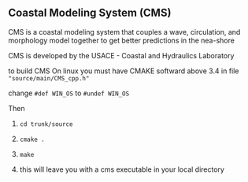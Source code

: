 ## Coastal Modeling System (CMS)

CMS is a coastal modeling system that couples a wave, circulation, and morphology model together to get better predictions in the nea-shore

CMS is developed by the USACE - Coastal and Hydraulics Laboratory


to build CMS On linux you must have CMAKE softward above 3.4
in file `"source/main/CMS_cpp.h"`


change `#def WIN_OS` to `#undef WIN_OS`

Then

1. `cd trunk/source`

2. `cmake .`

3. `make`

4. this will leave you with a cms executable in your local directory 
